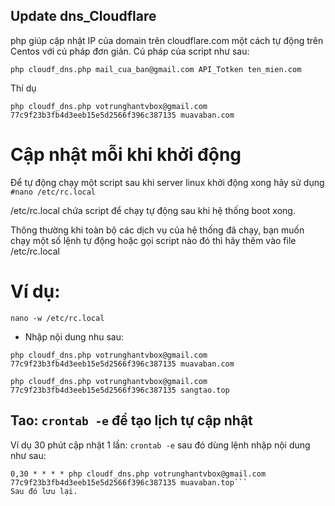 ## Update dns_Cloudflare
php giúp cập nhật IP của domain trên cloudflare.com một cách tự động trên Centos với cú pháp đơn giản.
Cú pháp của script như sau:
```
php cloudf_dns.php mail_cua_ban@gmail.com API_Totken ten_mien.com

  ```
  
  Thí dụ
```
php cloudf_dns.php votrunghantvbox@gmail.com 77c9f23b3fb4d3eeb15e5d2566f396c387135 muavaban.com

```
# Cập nhật mỗi khi khởi động
Để tự động chạy một script sau khi server linux khởi động xong hãy sử dụng  ``#nano /etc/rc.local``

/etc/rc.local chứa script để chạy tự động sau khi hệ thống boot xong.

Thông thường khi toàn bộ các dịch vụ của hệ thống đã chạy, bạn muốn chạy một số lệnh tự động hoặc gọi script nào đó thì hãy thêm vào file /etc/rc.local
# Ví dụ:
```nano -w /etc/rc.local```
- Nhập nội dung nhu sau:
```
php cloudf_dns.php votrunghantvbox@gmail.com 77c9f23b3fb4d3eeb15e5d2566f396c387135 muavaban.com

php cloudf_dns.php votrunghantvbox@gmail.com 77c9f23b3fb4d3eeb15e5d2566f396c387135 sangtao.top

```
## Tao: ``crontab -e`` để tạo lịch tự cập nhật
Ví dụ 30 phút cập nhật 1 lần:
```crontab -e```
sau đó dùng lệnh nhập nội dung như sau:
```
0,30 * * * * php cloudf_dns.php votrunghantvbox@gmail.com 77c9f23b3fb4d3eeb15e5d2566f396c387135 muavaban.top```
Sau đó lưu lại.

